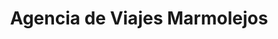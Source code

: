---
title: "Agencia de Viajes Marmolejos"
url: /la-vega/agencia-de-viajes-marmolejos/
shop: Reisebüro
---